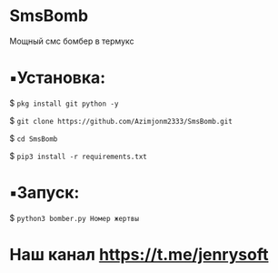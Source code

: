 # SmsBomb
Мощный смс бомбер в термукс

# ▪️Установка:

$ `pkg install git python -y`

$ `git clone https://github.com/Azimjonm2333/SmsBomb.git`

$ `cd SmsBomb`

$ `pip3 install -r requirements.txt`

# ▪️Запуск:

$ `python3 bomber.py Номер жертвы`

# Наш канал https://t.me/jenrysoft
